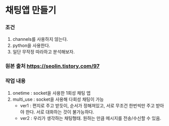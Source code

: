 # 채팅앱 만들기

### 조건
1. channels를 사용하지 않는다.
2. python을 사용한다.
3. 일단 무작정 따라하고 분석해보자.

### 원본 출처 https://seolin.tistory.com/97

### 작업 내용
1. onetime : socket을 사용한 1회성 채팅 앱
2. multi_use : socket을 사용해 다회성 채팅이 가능
    - ver1 : 편지로 주고 받듯이, 순서가 정해져있고, 서로 무조건 한번씩만 주고 받아야 한다. 서로 대화하는 것이 불가능하다.
    - ver2 : 우리가 생각하는 채팅형태. 원하는 만큼 메시지를 전송/수신할 수 있음.